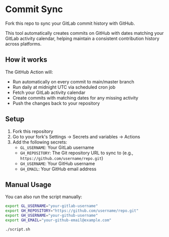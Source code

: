 # Commit Sync

Fork this repo to sync your GitLab commit history with GitHub.

This tool automatically creates commits on GitHub with dates matching your GitLab activity calendar, helping maintain a consistent contribution history across platforms.

## How it works

The GitHub Action will:

- Run automatically on every commit to main/master branch
- Run daily at midnight UTC via scheduled cron job
- Fetch your GitLab activity calendar
- Create commits with matching dates for any missing activity
- Push the changes back to your repository

## Setup

1. Fork this repository
2. Go to your fork's Settings → Secrets and variables → Actions
3. Add the following secrets:
   - `GL_USERNAME`: Your GitLab username
   - `GH_REPOSITORY`: The Git repository URL to sync to (e.g., `https://github.com/username/repo.git`)
   - `GH_USERNAME`: Your GitHub username
   - `GH_EMAIL`: Your GitHub email address

## Manual Usage

You can also run the script manually:

```bash
export GL_USERNAME="your-gitlab-username"
export GH_REPOSITORY="https://github.com/username/repo.git"
export GH_USERNAME="your-github-username"
export GH_EMAIL="your-github-email@example.com"

./script.sh
```
